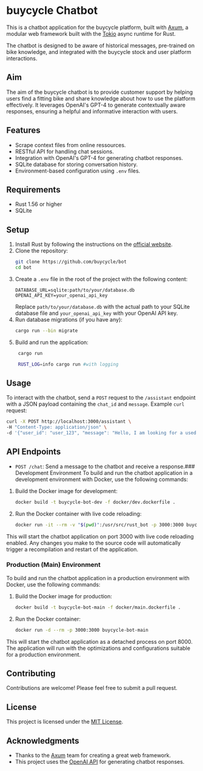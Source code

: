# buycycle Chatbot
This is a chatbot application for the buycycle platform, built with [Axum](https://github.com/tokio-rs/axum), a modular web framework built with the [Tokio](https://tokio.rs/) async runtime for Rust.

The chatbot is designed to be aware of historical messages, pre-trained on bike knowledge, and integrated with the buycycle stock and user platform interactions.

## Aim
The aim of the buycycle chatbot is to provide customer support by helping users find a fitting bike and share knowledge about how to use the platform effectively. It leverages OpenAI's GPT-4 to generate contextually aware responses, ensuring a helpful and informative interaction with users.

## Features
- Scrape context files from online ressources.
- RESTful API for handling chat sessions.
- Integration with OpenAI's GPT-4 for generating chatbot responses.
- SQLite database for storing conversation history.
- Environment-based configuration using `.env` files.

## Requirements
- Rust 1.56 or higher
- SQLite

## Setup
1. Install Rust by following the instructions on the [official website](https://www.rust-lang.org/tools/install).
2. Clone the repository:
   ```sh
   git clone https://github.com/buycycle/bot
   cd bot
   ```
3. Create a `.env` file in the root of the project with the following content:
   ```env
   DATABASE_URL=sqlite:path/to/your/database.db
   OPENAI_API_KEY=your_openai_api_key
   ```
   Replace `path/to/your/database.db` with the actual path to your SQLite database file and `your_openai_api_key` with your OpenAI API key.
4. Run database migrations (if you have any):
   ```sh
   cargo run --bin migrate
   ```
5. Build and run the application:
   ```sh
    cargo run

    RUST_LOG=info cargo run #with logging
   ```

## Usage
To interact with the chatbot, send a `POST` request to the `/assistant` endpoint with a JSON payload containing the `chat_id` and `message`.
Example `curl` request:
```sh
curl -X POST http://localhost:3000/assistant \
-H "Content-Type: application/json" \
-d '{"user_id": "user_123", "message": "Hello, I am looking for a used bike."}'
```

## API Endpoints
- `POST /chat`: Send a message to the chatbot and receive a response.### Development Environment
To build and run the chatbot application in a development environment with Docker, use the following commands:
1. Build the Docker image for development:
   ```sh
   docker build -t buycycle-bot-dev -f docker/dev.dockerfile .
   ```
2. Run the Docker container with live code reloading:
   ```sh
   docker run -it --rm -v "$(pwd)":/usr/src/rust_bot -p 3000:3000 buycycle-bot-dev
   ```
This will start the chatbot application on port 3000 with live code reloading enabled. Any changes you make to the source code will automatically trigger a recompilation and restart of the application.
### Production (Main) Environment
To build and run the chatbot application in a production environment with Docker, use the following commands:
1. Build the Docker image for production:
   ```sh
   docker build -t buycycle-bot-main -f docker/main.dockerfile .
   ```
2. Run the Docker container:
   ```sh
   docker run -d --rm -p 3000:3000 buycycle-bot-main
   ```
This will start the chatbot application as a detached process on port 8000. The application will run with the optimizations and configurations suitable for a production environment.

## Contributing
Contributions are welcome! Please feel free to submit a pull request.

## License
This project is licensed under the [MIT License](LICENSE).

## Acknowledgments
- Thanks to the [Axum](https://github.com/tokio-rs/axum) team for creating a great web framework.
- This project uses the [OpenAI API](https://beta.openai.com/) for generating chatbot responses.



